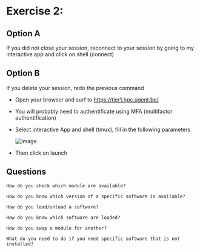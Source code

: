 # Exercise 2:

## Option A
If you did not close your session, reconnect to your session by going to my interactive app and click on shell (connect)

## Option B
If you delete your session, redo the previous command
- Open your browser and surf to https://tier1.hpc.ugent.be/

- You will probably need to authentificate using MFA (multifactor authentification)

- Select interactive App and shell (tmux), fill in the following parameters

  ![image](https://github.com/user-attachments/assets/290e194c-674a-4dee-8f6f-1957c6d9c311)

- Then click on launch

## Questions
```
How do you check which module are available?
```

```
How do you know which version of a specific software is available? 
```

```
How do you load/unload a software?
```

```
How do you know which software are loaded?
```
```
How do you swap a module for another?
```
```
What do you need to do if you need specific software that is not installed?
```
